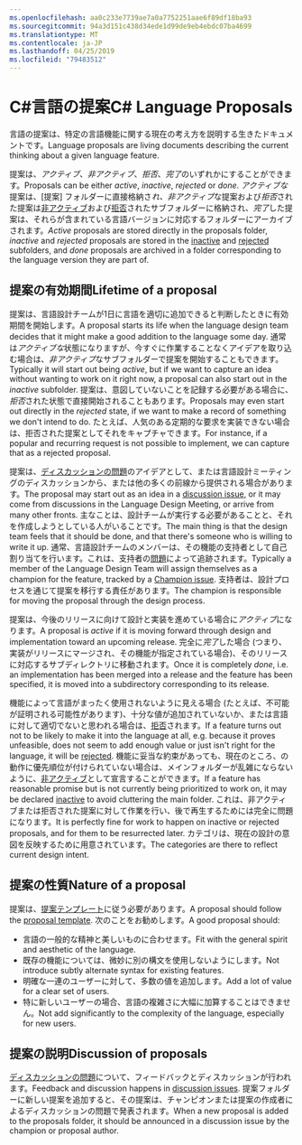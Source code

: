 ```yaml
---
ms.openlocfilehash: aa0c233e7739ae7a0a7752251aae6f89df18ba93
ms.sourcegitcommit: 94a3d151c438d34ede1d99de9eb4ebdc07ba4699
ms.translationtype: MT
ms.contentlocale: ja-JP
ms.lasthandoff: 04/25/2019
ms.locfileid: "79483512"
---
```

# <a name="c-language-proposals"></a><span data-ttu-id="f1560-101">C#言語の提案</span><span class="sxs-lookup"><span data-stu-id="f1560-101">C# Language Proposals</span></span>

<span data-ttu-id="f1560-102">言語の提案は、特定の言語機能に関する現在の考え方を説明する生きたドキュメントです。</span><span class="sxs-lookup"><span data-stu-id="f1560-102">Language proposals are living documents describing the current thinking about a given language feature.</span></span>

<span data-ttu-id="f1560-103">提案は、*アクティブ*、*非アクティブ*、*拒否*、*完了*のいずれかにすることができます。</span><span class="sxs-lookup"><span data-stu-id="f1560-103">Proposals can be either *active*, *inactive*, *rejected* or *done*.</span></span> <span data-ttu-id="f1560-104">*アクティブな*提案は、[提案] フォルダーに直接格納さ*れ、非アクティブ*な提案および*拒否*された提案は[非アクティブ](proposals/inactive)および[拒否](proposals/rejected)されたサブフォルダーに格納され、*完了*した提案は、それらが含まれている言語バージョンに対応するフォルダーにアーカイブされます。</span><span class="sxs-lookup"><span data-stu-id="f1560-104">*Active* proposals are stored directly in the proposals folder, *inactive* and *rejected* proposals are stored in the [inactive](proposals/inactive) and [rejected](proposals/rejected) subfolders, and *done* proposals are archived in a folder corresponding to the language version they are part of.</span></span>

## <a name="lifetime-of-a-proposal"></a><span data-ttu-id="f1560-105">提案の有効期間</span><span class="sxs-lookup"><span data-stu-id="f1560-105">Lifetime of a proposal</span></span>

<span data-ttu-id="f1560-106">提案は、言語設計チームが1日に言語を適切に追加できると判断したときに有効期間を開始します。</span><span class="sxs-lookup"><span data-stu-id="f1560-106">A proposal starts its life when the language design team decides that it might make a good addition to the language some day.</span></span> <span data-ttu-id="f1560-107">通常は*アクティブな*状態になりますが、今すぐに作業することなくアイデアを取り込む場合は、*非アクティブ*なサブフォルダーで提案を開始することもできます。</span><span class="sxs-lookup"><span data-stu-id="f1560-107">Typically it will start out being *active*, but if we want to capture an idea without wanting to work on it right now, a proposal can also start out in the *inactive* subfolder.</span></span> <span data-ttu-id="f1560-108">提案は、意図していないことを記録する必要がある場合に、*拒否*された状態で直接開始されることもあります。</span><span class="sxs-lookup"><span data-stu-id="f1560-108">Proposals may even start out directly in the *rejected* state, if we want to make a record of something we don't intend to do.</span></span> <span data-ttu-id="f1560-109">たとえば、人気のある定期的な要求を実装できない場合は、拒否された提案としてそれをキャプチャできます。</span><span class="sxs-lookup"><span data-stu-id="f1560-109">For instance, if a popular and recurring request is not possible to implement, we can capture that as a rejected proposal.</span></span>

<span data-ttu-id="f1560-110">提案は、[ディスカッションの問題](https://github.com/dotnet/csharplang/labels/Discussion)のアイデアとして、または言語設計ミーティングのディスカッションから、または他の多くの前線から提供される場合があります。</span><span class="sxs-lookup"><span data-stu-id="f1560-110">The proposal may start out as an idea in a [discussion issue](https://github.com/dotnet/csharplang/labels/Discussion), or it may come from discussions in the Language Design Meeting, or arrive from many other fronts.</span></span> <span data-ttu-id="f1560-111">主なことは、設計チームが実行する必要があることと、それを作成しようとしている人がいることです。</span><span class="sxs-lookup"><span data-stu-id="f1560-111">The main thing is that the design team feels that it should be done, and that there's someone who is willing to write it up.</span></span> <span data-ttu-id="f1560-112">通常、言語設計チームのメンバーは、その機能の支持者として自己割り当てを行います。これは、支持者の[問題](https://github.com/dotnet/csharplang/labels/Proposal%20champion)によって追跡されます。</span><span class="sxs-lookup"><span data-stu-id="f1560-112">Typically a member of the Language Design Team will assign themselves as a champion for the feature, tracked by a [Champion issue](https://github.com/dotnet/csharplang/labels/Proposal%20champion).</span></span> <span data-ttu-id="f1560-113">支持者は、設計プロセスを通じて提案を移行する責任があります。</span><span class="sxs-lookup"><span data-stu-id="f1560-113">The champion is responsible for moving the proposal through the design process.</span></span>

<span data-ttu-id="f1560-114">提案は、今後のリリースに向けて設計と実装を進めている場合に*アクティブ*になります。</span><span class="sxs-lookup"><span data-stu-id="f1560-114">A proposal is *active* if it is moving forward through design and implementation toward an upcoming release.</span></span> <span data-ttu-id="f1560-115">完全に*完了*した場合 (つまり、実装がリリースにマージされ、その機能が指定されている場合)、そのリリースに対応するサブディレクトリに移動されます。</span><span class="sxs-lookup"><span data-stu-id="f1560-115">Once it is completely *done*, i.e. an implementation has been merged into a release and the feature has been specified, it is moved into a subdirectory corresponding to its release.</span></span>

<span data-ttu-id="f1560-116">機能によって言語がまったく使用されないように見える場合 (たとえば、不可能が証明される可能性があります)、十分な値が追加されていないか、または言語に対して適切でないと思われる場合は、[拒否](proposals/rejected)されます。</span><span class="sxs-lookup"><span data-stu-id="f1560-116">If a feature turns out not to be likely to make it into the language at all, e.g. because it proves unfeasible, does not seem to add enough value or just isn't right for the language, it will be [rejected](proposals/rejected).</span></span> <span data-ttu-id="f1560-117">機能に妥当な約束があっても、現在のところ、の動作に優先順位が付けられていない場合は、メインフォルダーが乱雑にならないように、[非アクティブ](proposals/inactive)として宣言することができます。</span><span class="sxs-lookup"><span data-stu-id="f1560-117">If a feature has reasonable promise but is not currently being prioritized to work on, it may be declared [inactive](proposals/inactive) to avoid cluttering the main folder.</span></span> <span data-ttu-id="f1560-118">これは、非アクティブまたは拒否された提案に対して作業を行い、後で再生するためには完全に問題になります。</span><span class="sxs-lookup"><span data-stu-id="f1560-118">It is perfectly fine for work to happen on inactive or rejected proposals, and for them to be resurrected later.</span></span> <span data-ttu-id="f1560-119">カテゴリは、現在の設計の意図を反映するために用意されています。</span><span class="sxs-lookup"><span data-stu-id="f1560-119">The categories are there to reflect current design intent.</span></span>

## <a name="nature-of-a-proposal"></a><span data-ttu-id="f1560-120">提案の性質</span><span class="sxs-lookup"><span data-stu-id="f1560-120">Nature of a proposal</span></span>

<span data-ttu-id="f1560-121">提案は、[提案テンプレート](proposal-template.md)に従う必要があります。</span><span class="sxs-lookup"><span data-stu-id="f1560-121">A proposal should follow the [proposal template](proposal-template.md).</span></span> <span data-ttu-id="f1560-122">次のことをお勧めします。</span><span class="sxs-lookup"><span data-stu-id="f1560-122">A good proposal should:</span></span>

- <span data-ttu-id="f1560-123">言語の一般的な精神と美しいものに合わせます。</span><span class="sxs-lookup"><span data-stu-id="f1560-123">Fit with the general spirit and aesthetic of the language.</span></span>
- <span data-ttu-id="f1560-124">既存の機能については、微妙に別の構文を使用しないようにします。</span><span class="sxs-lookup"><span data-stu-id="f1560-124">Not introduce subtly alternate syntax for existing features.</span></span>
- <span data-ttu-id="f1560-125">明確な一連のユーザーに対して、多数の値を追加します。</span><span class="sxs-lookup"><span data-stu-id="f1560-125">Add a lot of value for a clear set of users.</span></span>
- <span data-ttu-id="f1560-126">特に新しいユーザーの場合、言語の複雑さに大幅に加算することはできません。</span><span class="sxs-lookup"><span data-stu-id="f1560-126">Not add significantly to the complexity of the language, especially for new users.</span></span>  

## <a name="discussion-of-proposals"></a><span data-ttu-id="f1560-127">提案の説明</span><span class="sxs-lookup"><span data-stu-id="f1560-127">Discussion of proposals</span></span>

<span data-ttu-id="f1560-128">[ディスカッションの問題](https://github.com/dotnet/csharplang/labels/Discussion)について、フィードバックとディスカッションが行われます。</span><span class="sxs-lookup"><span data-stu-id="f1560-128">Feedback and discussion happens in [discussion issues](https://github.com/dotnet/csharplang/labels/Discussion).</span></span> <span data-ttu-id="f1560-129">提案フォルダーに新しい提案を追加すると、その提案は、チャンピオンまたは提案の作成者によるディスカッションの問題で発表されます。</span><span class="sxs-lookup"><span data-stu-id="f1560-129">When a new proposal is added to the proposals folder, it should be announced in a discussion issue by the champion or proposal author.</span></span> 

 